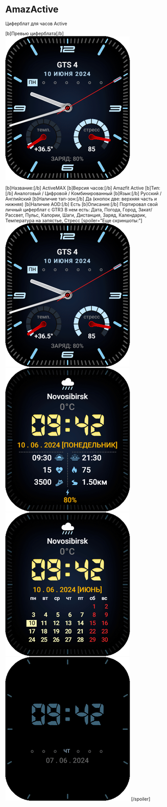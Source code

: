 # AmazActive
Циферблат для часов Active

[b]Превью циферблата[/b]
![стартовый_экран](pr1_time.png)

[b]Название:[/b] ActiveMAX
[b]Версия часов:[/b] Amazfit Active
[b]Тип:[/b] Аналоговый / Цифровой / Комбинированный
[b]Язык:[/b] Русский / Английский
[b]Наличие тап-зон:[/b] Да (кнопок две: верхняя часть и нижняя)
[b]Наличие AOD:[/b] Есть
[b]Описание:[/b]
Портировал свой личный циферблат с GTR3
В нем есть: Дата, Погода, Город, Закат/Рассвет, Пульс, Калории, Шаги, Дистанция, Заряд, Календарик, Температура на запястье, Стресс
[spoiler="Еще скриншоты:"]
![первый_экран](pr1_time.png)
![второй_экран](pr2.png)
![третий_экран](pr3_cal.png)
![AOD_экран](pr4_aod.png)
[/spoiler]
